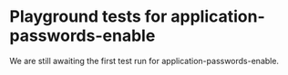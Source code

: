 # Playground tests for application-passwords-enable
We are still awaiting the first test run for application-passwords-enable.
